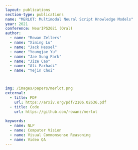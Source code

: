 ```yaml
---
layout: publications
section-type: publications
name: "MERLOT: Multimodal Neural Script Knowledge Models"
year: 2021
conference: NeurIPS2021 (Oral)
author:
  - name: "Rowan Zellers"
  - name: "Ximing Lu"
  - name: "Jack Hessel"
  - name: "Youngjae Yu"
  - name: "Jae Sung Park"
  - name: "Jize Cao"
  - name: "Ali Farhadi"
  - name: "Yejin Choi"



img: /images/papers/merlot.png
external:
  - title: PDF
    url: https://arxiv.org/pdf/2106.02636.pdf
  - title: Code
    url: https://github.com/rowanz/merlot  
    
keywords:
  - name: NLP
  - name: Computer Vision
  - name: Visual Commonsense Reasoning
  - name: Video QA
---
```



